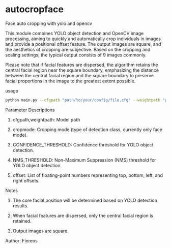# autocropface
Face auto cropping with yolo and opencv

This module combines YOLO object detection and OpenCV image processing, aiming to quickly and automatically crop individuals in images and provide a positional offset feature. 
The output images are square, and the aesthetics of cropping are subjective. 
Based on the cropping and scaling settings, the typical output consists of 9 images commonly.

Please note that if facial features are dispersed, the algorithm retains the central facial region near the square boundary, emphasizing the distance between the central facial region and the square boundary to preserve facial proportions in the image to the greatest extent possible.

usage

```bash
python main.py --cfgpath "path/to/your/config/file.cfg" --weightpath "path/to/your/weights/file.weights" --cropmode "face" --CONFIDENCE_THRESHOLD 0 --NMS_THRESHOLD 0.2 --offset 0 0 0 0
```

Parameter Descriptions

1. cfgpath,weightpath: Model path

2. cropmode: Cropping mode (type of detection class, currently only face mode).

3. CONFIDENCE_THRESHOLD: Confidence threshold for YOLO object detection.

4. NMS_THRESHOLD: Non-Maximum Suppression (NMS) threshold for YOLO object detection.

5. offset: List of floating-point numbers representing top, bottom, left, and right offsets.

Notes

1. The core facial position will be determined based on YOLO detection results.

2. When facial features are dispersed, only the central facial region is retained.

3. Output images are square.

Author: Fierens
